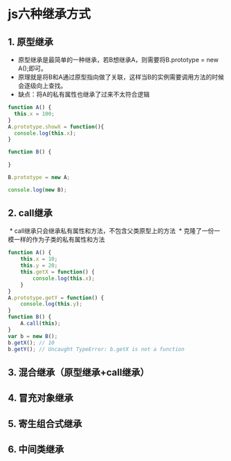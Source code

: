 # js六种继承方式

## 1. 原型继承

  * 原型继承是最简单的一种继承，若B想继承A，则需要将B.prototype = new A();即可。
  * 原理就是将B和A通过原型指向做了关联，这样当B的实例需要调用方法的时候会逐级向上查找。
  * 缺点：将A的私有属性也继承了过来不太符合逻辑
  
  ```javascript
  function A() {
    this.x = 100;
  }
  A.prototype.showX = function(){
    console.log(this.x);
  }
  
  function B() {
    
  }
  
  B.prototype = new A;
  
  console.log(new B);
  
  ```
  
## 2. call继承

  * call继承只会继承私有属性和方法，不包含父类原型上的方法
  * 克隆了一份一模一样的作为子类的私有属性和方法
  
```javascript
function A() {
    this.x = 10;
    this.y = 20;
    this.getX = function() {
        console.log(this.x);
    }
}
A.prototype.getY = function() {
    console.log(this.y);
}
function B() {
    A.call(this);
}
var b = new B();
b.getX(); // 10
b.getY(); // Uncaught TypeError: b.getX is not a function
```
## 3. 混合继承（原型继承+call继承）


## 4. 冒充对象继承

## 5. 寄生组合式继承

## 6. 中间类继承
